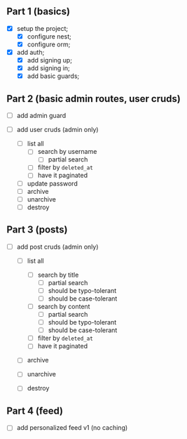 ## Part 1 (basics)

- [x] setup the project;
  - [x] configure nest;
  - [x] configure orm;

- [x] add auth;
  - [x] add signing up;
  - [x] add signing in;
  - [x] add basic guards;

## Part 2 (basic admin routes, user cruds)

- [ ] add admin guard

- [ ] add user cruds (admin only)
  - [ ] list all
    - [ ] search by username
      - [ ] partial search
    - [ ] filter by `deleted_at`
    - [ ] have it paginated
  - [ ] update password
  - [ ] archive
  - [ ] unarchive
  - [ ] destroy

## Part 3 (posts)

- [ ] add post cruds (admin only)
  - [ ] list all
      - [ ] search by title
        - [ ] partial search
        - [ ] should be typo-tolerant
        - [ ] should be case-tolerant
      - [ ] search by content
        - [ ] partial search
        - [ ] should be typo-tolerant
        - [ ] should be case-tolerant
      - [ ] filter by `deleted_at`
      - [ ] have it paginated
  - [ ] archive
  - [ ] unarchive
  - [ ] destroy



## Part 4 (feed)

- [ ] add personalized feed v1 (no caching)
